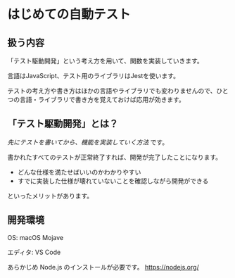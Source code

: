 # はじめての自動テスト
## 扱う内容
「テスト駆動開発」という考え方を用いて、関数を実装していきます。

言語はJavaScript、テスト用のライブラリはJestを使います。

テストの考え方や書き方はほかの言語やライブラリでも変わりませんので、ひとつの言語・ライブラリで書き方を覚えておけば応用が効きます。


## 「テスト駆動開発」とは？
*先にテストを書いてから、機能を実装していく方法* です。

書かれたすべてのテストが正常終了すれば、開発が完了したことになります。

- どんな仕様を満たせばいいのかわかりやすい
- すでに実装した仕様が壊れていないことを確認しながら開発ができる

といったメリットがあります。

## 開発環境
OS: macOS Mojave

エディタ: VS Code

あらかじめ Node.js のインストールが必要です。
https://nodejs.org/
